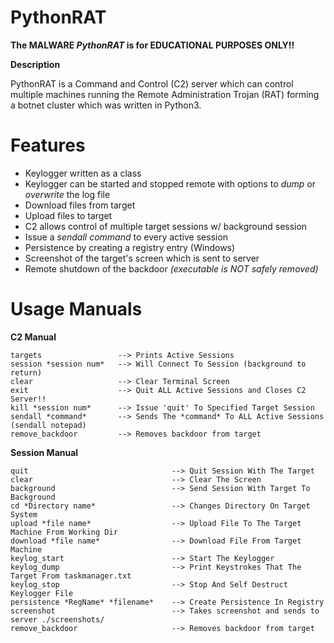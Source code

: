 # PythonRAT

**The MALWARE _PythonRAT_ is for EDUCATIONAL PURPOSES ONLY!!** 

**Description**

PythonRAT is a Command and Control (C2) server which can control multiple machines running the Remote Administration Trojan (RAT) forming a botnet cluster which was written in Python3. 


# Features

- Keylogger written as a class
- Keylogger can be started and stopped remote with options to _dump_ or _overwrite_ the log file
- Download files from target
- Upload files to target
- C2 allows control of multiple target sessions w/ background session
- Issue a _sendall *command*_ to every active session
- Persistence by creating a registry entry (Windows)
- Screenshot of the target's screen which is sent to server
- Remote shutdown of the backdoor _(executable is NOT safely removed)_


# Usage Manuals
**C2 Manual**

    targets                 --> Prints Active Sessions
    session *session num*   --> Will Connect To Session (background to return)
    clear                   --> Clear Terminal Screen
    exit                    --> Quit ALL Active Sessions and Closes C2 Server!!
    kill *session num*      --> Issue 'quit' To Specified Target Session
    sendall *command*       --> Sends The *command* To ALL Active Sessions (sendall notepad)
    remove_backdoor         --> Removes backdoor from target



**Session Manual**

    quit                                --> Quit Session With The Target
    clear                               --> Clear The Screen
    background                          --> Send Session With Target To Background
    cd *Directory name*                 --> Changes Directory On Target System
    upload *file name*                  --> Upload File To The Target Machine From Working Dir 
    download *file name*                --> Download File From Target Machine
    keylog_start                        --> Start The Keylogger
    keylog_dump                         --> Print Keystrokes That The Target From taskmanager.txt
    keylog_stop                         --> Stop And Self Destruct Keylogger File
    persistence *RegName* *filename*    --> Create Persistence In Registry
    screenshot                          --> Takes screenshot and sends to server ./screenshots/
    remove_backdoor                     --> Removes backdoor from target
